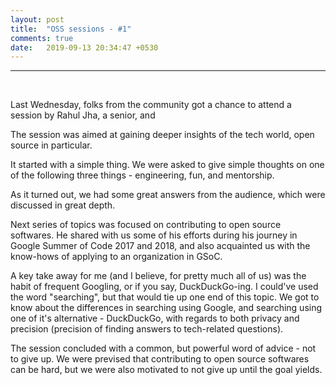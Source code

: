 ```yaml
---
layout: post
title:  "OSS sessions - #1"
comments: true
date:   2019-09-13 20:34:47 +0530
---
```



<hr>
<br>

Last Wednesday, folks from the community got a chance to attend a session by
Rahul Jha, a senior, and

The session was aimed at gaining deeper insights of the tech world, open source
in particular.

It started with a simple thing. We were asked to give simple thoughts on one of
the following three things - engineering, fun, and mentorship.

As it turned out, we had some great answers from the audience, which were discussed in
great depth.

Next series of topics was focused on contributing to open source softwares.
He shared with us some of his efforts during his journey in Google Summer of
Code 2017 and 2018, and also acquainted us with the know-hows of applying to an
organization in GSoC.


A key take away for me (and I believe, for pretty much all of us) was the habit of
frequent Googling, or if you say, DuckDuckGo-ing. I could've used the word "searching",
but that would tie up one end of this topic. We got to know about the differences in searching
using Google, and searching using one of it's alternative - DuckDuckGo, with regards to both privacy
and precision (precision of finding answers to tech-related questions).

The session concluded with a common, but powerful word of advice - not to give up.
We were prevised that contributing to open source softwares can be hard, but we were
also motivated to not give up until the goal yields. 

